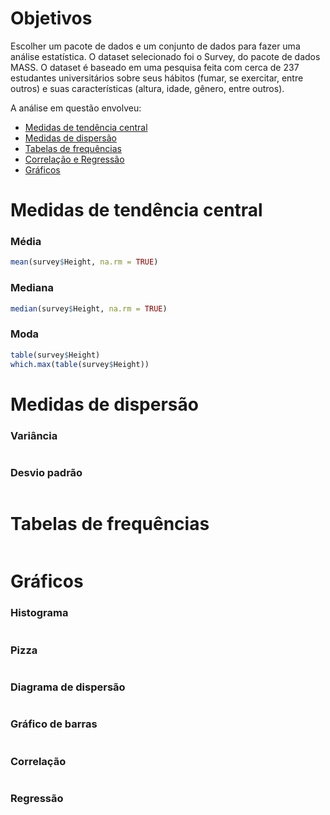 # Objetivos
Escolher um pacote de dados e um conjunto de dados para fazer uma análise estatística. O dataset selecionado foi o Survey, do pacote de dados MASS. O dataset é baseado em uma pesquisa feita com cerca de 237 estudantes universitários sobre seus hábitos (fumar, se exercitar, entre outros) e suas características (altura, idade, gênero, entre outros).

A análise em questão envolveu:

- [Medidas de tendência central](#medidas-de-tendência-central)
- [Medidas de dispersão](#medidas-de-dispersão)
- [Tabelas de frequências](#tabelas-de-frequências)
- [Correlação e Regressão](#correlação-e-regressão)
- [Gráficos](#gráficos)

# Medidas de tendência central

### Média
```R
mean(survey$Height, na.rm = TRUE)
```

### Mediana
```R
median(survey$Height, na.rm = TRUE)
```

### Moda
```R
table(survey$Height)
which.max(table(survey$Height))
```

# Medidas de dispersão

### Variância
```R

```

### Desvio padrão
```R

```

# Tabelas de frequências
```R

```

# Gráficos

### Histograma
```R

```

### Pizza
```R

```

### Diagrama de dispersão
```R

```

### Gráfico de barras
```R

```

### Correlação
```R

```

### Regressão
```R

```
